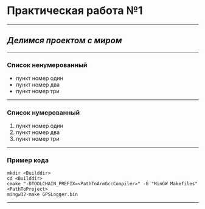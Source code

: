 # Практическая работа №1

---

## *Делимся проектом с миром*

---

### **Список** **ненумерованный**

- пункт номер один
- пункт номер два
- пункт номер три

---

### **Список** **нумерованный**

1. пункт номер один
2. пункт номер два
3. пункт номер три

---

### Пример кода

```
mkdir <Builddir>
cd <Builddir>
cmake "-DTOOLCHAIN_PREFIX=<PathToArmGccCompiler>" -G "MinGW Makefiles" <PathToProject>
mingw32-make GPSLogger.bin
```

---